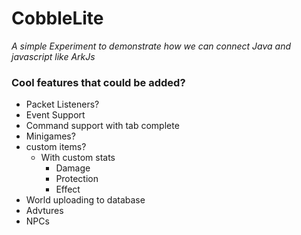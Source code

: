 # CobbleLite
*A simple Experiment to demonstrate how we can connect Java and javascript like ArkJs*

### Cool features that could be added?
- Packet Listeners?
- Event Support
- Command support with tab complete
- Minigames?
- custom items?
    - With custom stats
        - Damage
        - Protection
        - Effect
- World uploading to database
- Advtures
- NPCs

